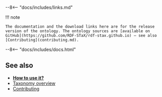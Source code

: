 --8<-- "docs/includes/links.md"

!!! note

    The documentation and the download links here are for the release version of the ontology. The ontology sources are [available on GitHub](https://github.com/RDF-STaX/rdf-stax.github.io) – see also [Contributing](contributing.md).

--8<-- "docs/includes/docs.html"

## See also

- **[How to use it?](use-it.md)**
- [Taxonomy overview](taxonomy.md)
- [Contributing](contributing.md)

